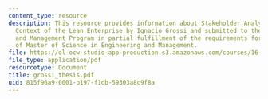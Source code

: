 ```yaml
---
content_type: resource
description: This resource provides information about Stakeholder Analysis in the
  Context of the Lean Enterprise by Ignacio Grossi and submitted to the System Design
  and Management Program in partial fulfillment of the requirements for the degree
  of Master of Science in Engineering and Management.
file: https://ol-ocw-studio-app-production.s3.amazonaws.com/courses/16-852j-integrating-the-lean-enterprise-fall-2005/815f96a90001b197f1db59303a8c9f8a_grossi_thesis.pdf
file_type: application/pdf
resourcetype: Document
title: grossi_thesis.pdf
uid: 815f96a9-0001-b197-f1db-59303a8c9f8a
---
```


